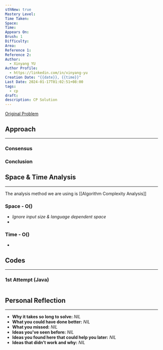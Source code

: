 ```yaml
---
sthNew: true
Mastery Level: 
Time Taken: 
Space: 
Time: 
Appears On: 
Brush: 1
Difficulty: 
Area: 
Reference 1: 
Reference 2: 
Author:
  - Xinyang YU
Author Profile:
  - https://linkedin.com/in/xinyang-yu
Creation Date: "{{date}}, {{time}}"
Last Date: 2024-01-17T01:02:51+08:00
tags:
  - cp
draft: 
description: CP Solution
---
```

[Original Problem]()
## Approach
---
### Consensus

### Conclusion


## Space & Time Analysis
---
The analysis method we are using is [[Algorithm Complexity Analysis]]
### Space - O()
- *Ignore input size & language dependent space*
- 
### Time - O()
- 
 

## Codes
---
### 1st Attempt (Java)
```java

```

## Personal Reflection
---
- **Why it takes so long to solve:** *NIL*
- **What you could have done better:** *NIL*
- **What you missed:** *NIL*
- **Ideas you've seen before:** *NIL*
- **Ideas you found here that could help you later:** *NIL*
- **Ideas that didn't work and why:** *NIL*